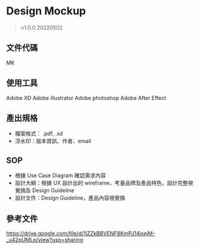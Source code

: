 # Design Mockup
> v1.0.0 20220502

## 文件代碼
MK

## 使用工具
Adobe XD
Adobe illustrator
Adobe photoshop
Adobe After Effect

## 產出規格

- 檔案格式： .pdf, .xd
- 浮水印：版本資訊、作者、email

## SOP

- 根據 Use Case Diagram 確認需求內容
- 設計大綱：根據 UX 設計出的 wireframe，考量品牌及產品特色，設計完整視覺搞及 Design Guideline
- 設計文件：Design Guideline，產品內容視覺搞

## 參考文件
https://drive.google.com/file/d/1lZZkBBVENF8KmPJ14ixejM-_u42pUMLe/view?usp=sharing
